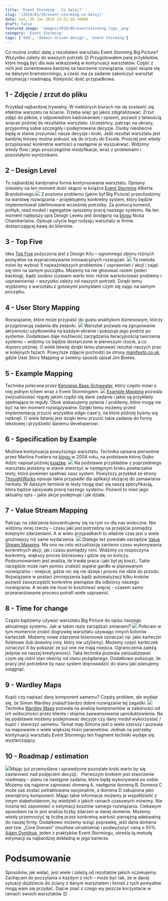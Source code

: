 ```yaml
---
title: 'Event Storming - Co dalej?'
slug: '/2019/01/26/event-storming-co-dalej/'
date: Sat, 26 Jan 2019 13:21:18 +0000
draft: false
featured_image: 'images/2018/05/eventstorming.logo_.png'
category: 'Event Storming'
tags: ['ddd', 'domain driven design', 'event storming']
---
```


Co można zrobić dalej z rezultatem warsztatu Event Storming Big Picture? Wszystko zależy do waszych potrzeb 😉 Przygotowałem parę przykładów, które mogą być dla was wskazówką w kontynuacji warsztatów. Część z nich jest zorientowana bardziej na tworzenie rozwiązania, część skupia się na dalszym brainstormingu, a cześć ma za zadanie zakończyć warsztat estymacją i roadmapą. Kolejność dość przypadkowa.

1 - Zdjęcie / zrzut do pliku
----------------------------

Przykład najbardziej trywialny. W niektórych biurach nie da zostawić się efektów warszatu na ściacie. Trzeba więc go jakoś zdigitalizować. Zrzut zdjęć do plików, z odpowiednim kadrowaniem i opisem, pozwoli z łatwością wracać później do rezultatów warsztatu. Uczestnicy, patrząc na obrazy, przypomną sobie szczegóły i podejmowane decyzje. Osoby nieobecne będą w stanie zrozumieć nasze decyzje i kroki. Jeśli rezultat warsztatu jest bardziej liniowy można pokusić się do zrzutu do Excela. Prościej jest wtedy przypisywać konkretne wartości a następnie je wyszukiwać. Widzimy wtedy flow i jego poszczególne modyfikacje, wraz z problemami i pozostałymi wyróżnikami.

2 - Design Level
----------------

To najbardziej kardynalna forma kontynuowania warsztatu. Opisany (niestety na ten moment dość skąpo) w książce [Event Storming](https://leanpub.com/introducing_eventstorming) Alberta Brandoliniego.[![](https://radekmaziarka.pl/wp-content/uploads/2019/01/1-1024x453.jpg)](https://leanpub.com/introducing_eventstorming) Z poziomu problemu (jakim był Big Picture) przechodzimy na warstwę rozwiązania – projektujemy konkretny system, który będzie implementował zdefiniowane wcześniej potrzeby. Za pomocą komend, polityk, read modeli i agregatów opiszemy pracę naszego systemu. Na ten moment najlepszy opis Design Levelu jest dostępny na [blogu](https://buildplease.com/pages/fpc-6/) Nicka Chamberlaina. Opisuje użycie tego rodzaju warsztatu w firmie dostarczającej kawę do klientów.

3 - Top Five
------------

Idea [Top Five](http://www.designkit.org/methods/15) pożyczona jest z Design Kitu – ogromnego zbioru różnych pomysłów na wypracowywanie innowacyjnych rozwiązań. [![](https://radekmaziarka.pl/wp-content/uploads/2019/01/3-e1548508655865-300x178.png)](http://www.designkit.org/methods/15) Ta metoda mówi by wybrać 5 najważniejszych problemów / usprawnień / akcji i zająć się nimi na samym początku. Możemy na nie głosować razem (jeden backlog), bądź osobno (czasem warto móc różnie wartościować problemy i usprawnienia) – wszystko zależy od naszych potrzeb. Dzięki temu wyjdziemy z warsztatu z gotowymi pomysłami czym się zając na samym początku.

4 - User Story Mapping
----------------------

Rozwiązanie, które może przypaść do gustu analitykom biznesowym, którzy przygotowują zadania dla zespołu. [![](https://radekmaziarka.pl/wp-content/uploads/2019/01/4-1024x576.jpg)](https://manifesto.co.uk/user-story-mapping/) Warsztat pozwala na zgrupowanie aktywności użytkownika na każdym ekranie i pokazuje jego podróż po systemie. Dodatkowo daje możliwość zarządzania iteracyjnością tworzenia systemu – widzimy co będzie dostarczone w pierwszym rzucie, a co dopiero później. O wiele łatwiej dzięki temu planować rezultat naszych prac w kolejnych fazach. Powyższe zdjęcie pochodzi ze strony [manifesto.co.uk](https://manifesto.co.uk/user-story-mapping/), gdzie User Story Mapping w świetny sposób opisał Jim Bowes.

5 - Example Mapping
-------------------

Technika polecana przez [Kenniego Baas-Schwegler](https://www.youtube.com/watch?v=WvkBKvMnyuc), który często mówi o niej jednym tchem wraz z Event Stormingiem. [![](https://radekmaziarka.pl/wp-content/uploads/2019/01/5-770x515.png)](https://cucumber.io/blog/2015/12/08/example-mapping-introduction) [Example Mapping](https://cucumber.io/blog/2015/12/08/example-mapping-introduction) pozwala zwizualizować reguły jakimi rządzi się dane zadanie i jakie są przykłady spełniające te reguły. Obok wskazujemy pytania / problemy, które mogą nie być na ten moment rozwiązywalne. Dzięki temu możemy przed implementacją zrzucić wszystkie edge-case’y, na które później byśmy się natknęli. O wiele łatwiej jest dzięki temu zrzucić takie zadanie do formy tekstowej i przydzielić danemu developerowi.

6 - Specification by Example
----------------------------

Możliwa kontynuacja powyższego warsztatu. Technika opisana pierwotnie przez Martina Fowlera na [blogu](https://martinfowler.com/bliki/SpecificationByExample.html) w 2004 roku, na podstawie której Gojko Adzic napisał później [książkę](https://www.goodreads.com/book/show/10288718-specification-by-example). [![](https://radekmaziarka.pl/wp-content/uploads/2019/01/6.jpg)](https://www.thoughtworks.com/insights/blog/specification-example) Na podstawie przykładów z poprzedniego warsztatu jesteśmy w stanie stworzyć w następnym kroku powtarzalne testy, które powinien spełniać nasz system. Powyższy przykład ze strony [ThoughtWorks](https://www.thoughtworks.com/insights/blog/specification-example) opisuje takie przypadki dla aplikacji służącej do zamawiania herbaty. W dalszym terminie te testy mogą stać się naszą specyfikacją, która będzie opisywała pracę naszego systemu. Pozwoli to mieć jego aktualny opis – jakie akcje podejmuje i jak działa.

7 - Value Stream Mapping
------------------------

Patrząc na zdarzenia koncentrujemy się na tym co dla nas widoczne. Nie widzimy innej rzeczy – czasu jaki jest potrzebny na przejście pomiędzy kolejnymi zdarzeniami. A w wielu przypadkach to właśnie czas jest o wiele groźniejszy niż same wydarzenia. [![](https://radekmaziarka.pl/wp-content/uploads/2019/01/7-770x515.jpg)](https://tallyfy.com/value-stream-mapping/) Dlatego też powstało narzędzie [Value Stream Mapping](https://tallyfy.com/value-stream-mapping/). Ma ono na celu wizualizację zarówno czasu wykonywania konkretnych akcji, jak i czasu pomiędzy nimi. Widzimy co rozpoczyna konkretny, większy proces biznesowy i gdzie się on kończy. Podsumowaniem jest analiza, ile trwała praca i jaki był jej koszt.. Takie narzędzie może nam pomóc znaleźć wąskie gardło w planowanym rozwiązaniu – miejsce, gdzie nic się nie dzieje i proces nie idzie do przodu. Rozwiązanie w postaci zmniejszenia bądź automatyzacji kilku kroków pozwoli zaoszczędzić konkretne pieniądze dla odbiorcy naszego rozwiązania. A wcale nie musi to kosztować więcej - czasem samo przearanżowanie procesu potrafi wiele usprawnić.

8 - Time for change
-------------------

Często będziemy używać warsztatu Big Picture do opisu naszego aktualnego systemu. Jak w takim razie zarządzać zmianami? [![](https://radekmaziarka.pl/wp-content/uploads/2019/01/8-770x515.jpg)](https://radekmaziarka.pl/wp-content/uploads/2019/01/8.jpg) Polecam w tym momencie zrobić dogrywkę warsztatu używając innych kolorów karteczek. Możemy nowe zdarzenia bizensowe oznaczać np. jako karteczki fioletowe (lub dowolny inny, który nie użyliśmy). Możemy część karteczek oznaczyć X by pokazać że już one nie mają miejsca. Ograniczenia zależą jedynie od naszej kreatywności. Taka technika pozwala zwizualizować czym się różni stan obecny od stanu pożądanego. Dodatkowo pokazuje, ile pracy jest potrzebne by nasz system doprowadzić do stanu jaki planujemy osiągnąć.

9 - Wardley Maps
----------------

Kupić czy napisać dany komponent samemu? Częsty problem, ale wydaje się, że Simon Wardley znalazł bardzo dobre rozwiązanie tej zagadki. [![](https://radekmaziarka.pl/wp-content/uploads/2019/01/9-740x515.jpg)](https://medium.com/wardleymaps) Technika [Wardley Maps](https://medium.com/wardleymaps) pozwala na analizę komponentów w zależności od ich widoczności przez klienta i stopnia zaawansowania uproduktowienia. Na tej podstawie możemy podejmować decyzje czy dany moduł wykorzystać / kupić / stworzyć samemu. Temat map Simona jest o wiele szerszy i pozwala na mapowanie o wiele większej ilości parametrów. Jednak na potrzeby kontynuacji warsztatu Event Stormingu ten fragment techniki wydaje się wystarczający.

10 - Roadmap / estimation
-------------------------

[![](https://radekmaziarka.pl/wp-content/uploads/2019/01/10-770x515.jpg)](https://radekmaziarka.pl/wp-content/uploads/2019/01/10.jpg)Mając już przemyślane i sprawdzone pozostałe kroki warto by się zastanowić nad podjęciem decyzji.   Pierwszym krokiem jest stworzenie roadmapy – planu na następne zadania, które będą wykonywane po sobie. Możemy się najpierw zajmować domeną A, następnie domeną B. Domena C może zaś zostać potraktowana opcjonalnie, a domena D zakupiona jako zewnętrzny komponent. Mając takie informacje możemy je współdzielić z innym stakeholderom, by wiedzieli o jakich ramach czasowych mówimy. Nie można też zapomnieć o estymacji kosztów samego rozwiązania. Ciekawym sposobem na to jest analiza liczby zdarzeń w danej domenie. Możemy wtedy przemnożyć tę liczbę przez konkretną wartość pieniężną adekwatną do naszej firmy. Dodatkowo możemy wziąć poprawkę, jeśli dana domena jest tzw. „Core Domain” (możliwe utrudnienia) i podwyższyć cenę o 50%. [Adam Dymitruk](https://twitter.com/adymitruk), jeden z praktyków Event Stormingu, określa tą metodę estymacji za najbardziej dokładną w jego karierze.

Podsumowanie
============

Sposobów, jak widać, jest wiele i zależą od rezultatów jakich oczekujemy. Zachęcam do poczytania o każdym z nich – może być tak, że w danej sytuacji dojdziecie do ściany z danym warsztatem i któreś z tych pomysłów mogą wam się przydać. Dajcie znać z czego wy jeszcze korzystacie w ramach swoich warsztatów 😊